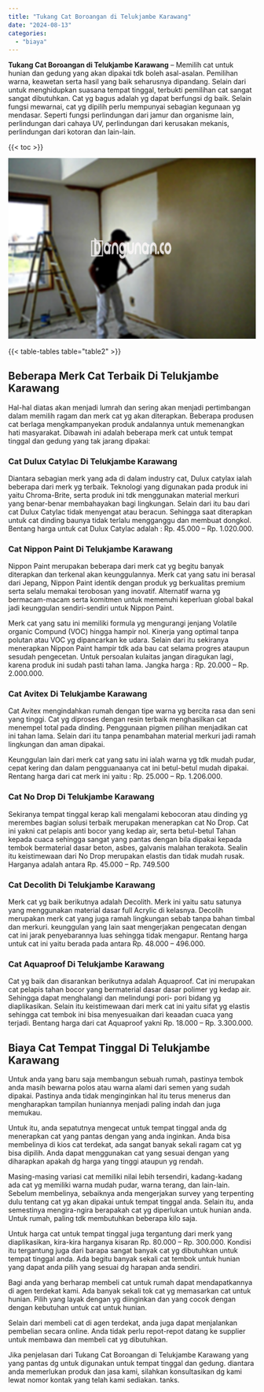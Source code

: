 ```yaml
---
title: "Tukang Cat Boroangan di Telukjambe Karawang"
date: "2024-08-13"
categories: 
  - "biaya"
---
```


**Tukang Cat Boroangan di Telukjambe Karawang** – Memilih cat untuk hunian dan gedung yang akan dipakai tdk boleh asal-asalan. Pemilihan warna, keawetan serta hasil yang baik seharusnya dipandang. Selain dari untuk menghidupkan suasana tempat tinggal, terbukti pemilihan cat sangat sangat dibutuhkan. Cat yg bagus adalah yg dapat berfungsi dg baik. Selain fungsi mewarnai, cat yg dipilih perlu mempunyai sebagian kegunaan yg mendasar. Seperti fungsi perlindungan dari jamur dan organisme lain, perlindungan dari cahaya UV, perlindungan dari kerusakan mekanis, perlindungan dari kotoran dan lain-lain.

{{< toc >}}

![Tukang Cat Boroangan di Telukjambe Karawang](/images/jasa-cat-murah42.png)

{{< table-tables table="table2" >}}

## Beberapa Merk Cat Terbaik Di Telukjambe Karawang

Hal-hal diatas akan menjadi lumrah dan sering akan menjadi pertimbangan dalam memilih ragam dan merk cat yg akan diterapkan. Beberapa produsen cat berlaga mengkampanyekan produk andalannya untuk memenangkan hati masyarakat. Dibawah ini adalah beberapa merk cat untuk tempat tinggal dan gedung yang tak jarang dipakai:

### Cat Dulux Catylac Di Telukjambe Karawang

Diantara sebagian merk yang ada di dalam industry cat, Dulux catylax ialah beberapa dari merk yg terbaik. Teknologi yang digunakan pada produk ini yaitu Chroma-Brite, serta produk ini tdk menggunakan material merkuri yang benar-benar membahayakan bagi lingkungan. Selain dari itu bau dari cat Dulux Catylac tidak menyengat atau beracun. Sehingga saat diterapkan untuk cat dinding baunya tidak terlalu mengganggu dan membuat dongkol. Bentang harga untuk cat Dulux Catylac adalah : Rp. 45.000 – Rp. 1.020.000.

### Cat Nippon Paint Di Telukjambe Karawang

Nippon Paint merupakan beberapa dari merk cat yg begitu banyak diterapkan dan terkenal akan keunggulannya. Merk cat yang satu ini berasal dari Jepang, Nippon Paint identik dengan produk yg berkualitas premium serta selalu memakai terobosan yang inovatif. Alternatif warna yg bermacam-macam serta komitmen untuk memenuhi keperluan global bakal jadi keunggulan sendiri-sendiri untuk Nippon Paint.

Merk cat yang satu ini memiliki formula yg mengurangi jenjang Volatile organic Compund (VOC) hingga hampir nol. Kinerja yang optimal tanpa polutan atau VOC yg dipancarkan ke udara. Selain dari itu sekiranya menerapkan Nippon Paint hampir tdk ada bau cat selama progres ataupun sesudah pengecetan. Untuk persoalan kulaitas jangan diragukan lagi, karena produk ini sudah pasti tahan lama. Jangka harga : Rp. 20.000 – Rp. 2.000.000.

### Cat Avitex Di Telukjambe Karawang

Cat Avitex mengindahkan rumah dengan tipe warna yg bercita rasa dan seni yang tinggi. Cat yg diproses dengan resin terbaik menghasilkan cat menempel total pada dinding. Penggunaan pigmen pilihan menjadikan cat ini tahan lama. Selain dari itu tanpa penambahan material merkuri jadi ramah lingkungan dan aman dipakai.

Keunggulan lain dari merk cat yang satu ini ialah warna yg tdk mudah pudar, cepat kering dan dalam pengguanaanya cat ini betul-betul mudah dipakai. Rentang harga dari cat merk ini yaitu : Rp. 25.000 – Rp. 1.206.000.

### Cat No Drop Di Telukjambe Karawang

Sekiranya tempat tinggal kerap kali mengalami kebocoran atau dinding yg merembes bagian solusi terbaik merupakan menerapkan cat No Drop. Cat ini yakni cat pelapis anti bocor yang kedap air, serta betul-betul Tahan kepada cuaca sehingga sangat yang pantas dengan bila dipakai kepada tembok bermaterial dasar beton, asbes, galvanis malahan terakota. Sealin itu keistimewaan dari No Drop merupakan elastis dan tidak mudah rusak. Harganya adalah antara Rp. 45.000 – Rp. 749.500

### Cat Decolith Di Telukjambe Karawang

Merk cat yg baik berikutnya adalah Decolith. Merk ini yaitu satu satunya yang menggunakan material dasar full Acrylic di kelasnya. Decolih merupakan merk cat yang juga ramah lingkungan sebab tanpa bahan timbal dan merkuri. keunggulan yang lain saat mengerjakan pengecatan dengan cat ini jarak penyebarannya luas sehingga tidak mengapur. Rentang harga untuk cat ini yaitu berada pada antara Rp. 48.000 – 496.000.

### Cat Aquaproof Di Telukjambe Karawang

Cat yg baik dan disarankan berikutnya adalah Aquaproof. Cat ini merupakan cat pelapis tahan bocor yang bermaterial dasar dasar polimer yg kedap air. Sehingga dapat menghalangi dan melindungi pori- pori bidang yg diaplikasikan. Selain itu keistimewaan dari merk cat ini yaitu sifat yg elastis sehingga cat tembok ini bisa menyesuaikan dari keaadan cuaca yang terjadi. Bentang harga dari cat Aquaproof yakni Rp. 18.000 – Rp. 3.300.000.

## Biaya Cat Tempat Tinggal Di Telukjambe Karawang

Untuk anda yang baru saja membangun sebuah rumah, pastinya tembok anda masih bewarna polos atau warna alami dari semen yang sudah dipakai. Pastinya anda tidak menginginkan hal itu terus menerus dan mengharapkan tampilan huniannya menjadi paling indah dan juga memukau.

Untuk itu, anda sepatutnya mengecat untuk tempat tinggal anda dg menerapkan cat yang pantas dengan yang anda inginkan. Anda bisa membelinya di kios cat terdekat, ada sangat banyak sekali ragam cat yg bisa dipilih. Anda dapat menggunakan cat yang sesuai dengan yang diharapkan apakah dg harga yang tinggi ataupun yg rendah.

Masing-masing variasi cat memiliki nilai lebih tersendiri, kadang-kadang ada cat yg memiliki warna mudah pudar, warna terang, dan lain-lain. Sebelum membelinya, sebaiknya anda mengerjakan survey yang terpenting dulu tentang cat yg akan dipakai untuk tempat tinggal anda. Selain itu, anda semestinya mengira-ngira berapakah cat yg diperlukan untuk hunian anda. Untuk rumah, paling tdk membutuhkan beberapa kilo saja.

Untuk harga cat untuk tempat tinggal juga tergantung dari merk yang diaplikasikan, kira-kira harganya kisaran Rp. 80.000 – Rp. 300.000. Kondisi itu tergantung juga dari barapa sangat banyak cat yg dibutuhkan untuk tempat tinggal anda. Ada begitu banyak sekali cat tembok untuk hunian yang dapat anda pilih yang sesuai dg harapan anda sendiri.

Bagi anda yang berharap membeli cat untuk rumah dapat mendapatkannya di agen terdekat kami. Ada banyak sekali tok cat yg memasarkan cat untuk hunian. Pilih yang layak dengan yg diinginkan dan yang cocok dengan dengan kebutuhan untuk cat untuk hunian.

Selain dari membeli cat di agen terdekat, anda juga dapat menjalankan pembelian secara online. Anda tidak perlu repot-repot datang ke supplier untuk membawa dan membeli cat yg dibutuhkan.

Jika penjelasan dari Tukang Cat Boroangan di Telukjambe Karawang yang yang pantas dg untuk digunakan untuk tempat tinggal dan gedung. diantara anda memerlukan produk dan jasa kami, silahkan konsultasikan dg kami lewat nomor kontak yang telah kami sediakan. tanks.
